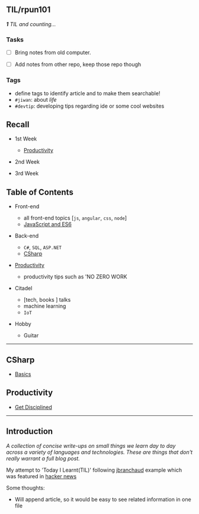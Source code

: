 ## TIL/rpun101

_**1** TIL and counting..._



### Tasks ###
+ [ ] Bring notes from old computer.  
+ [ ] Add notes from other repo, keep those repo though  


### Tags ###
+ define tags to identify article and to make them searchable!
+ `#jiwan`: about _life_
+ `#devtip`: developing tips regarding ide or some cool websites




## Recall ##
+ 1st Week
    * [Productivity](#productivity)

+ 2nd Week

+ 3rd Week

## Table of Contents ##


* Front-end
    + all front-end topics [`js`, `angular`, `css`, `node`]
    + [JavaScript and ES6](#es6)

* Back-end
    + `C#`, `SQL`, `ASP.NET`
    + [CSharp](#csharp)

* [Productivity](#productivity)
    - productivity tips such as 'NO ZERO WORK 

* Citadel
    + [tech, books ] talks
    + machine learning
    + `IoT`

* Hobby
    + Guitar


---


## CSharp ##
+ [Basics](Csharp/basics.md)

## Productivity ##
- [Get Disciplined](productivity/GetDisciplined.md)




---
## Introduction ##
_A collection of concise write-ups on small things we learn day to day across a
variety of languages and technologies. These are things that don't really
warrant a full blog post._

My attempt to 'Today I Learnt(TIL)' following [jbranchaud](https://github.com/jbranchaud/til) example which was featured in [hacker news](https://news.ycombinator.com/item?id=11068902)  

Some thoughts:  
+ Will append article, so it would be easy to see related information in one file


